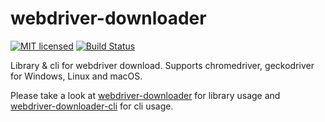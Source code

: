 # webdriver-downloader
[![MIT licensed][mit-badge]][mit-url]
[![Build Status][actions-badge]][actions-url]


[mit-badge]: https://img.shields.io/badge/license-MIT-blue.svg
[mit-url]: https://github.com/ik1ne/webdriver-downloader/blob/master/LICENSE
[actions-badge]: https://github.com/ik1ne/webdriver-downloader/actions/workflows/ci.yml/badge.svg
[actions-url]: https://github.com/ik1ne/webdriver-downloader/actions?query=workflow%3ACI+branch%3Amain

Library & cli for webdriver download. Supports chromedriver, geckodriver for Windows, Linux and macOS.

Please take a look at [webdriver-downloader](webdriver-downloader/README.md) for library usage
and [webdriver-downloader-cli](webdriver-downloader-cli/README.md) for cli usage.